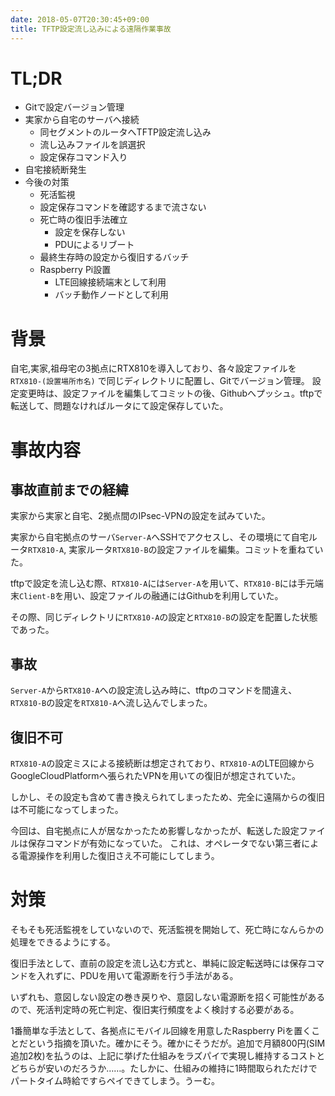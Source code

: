 ```yaml
---
date: 2018-05-07T20:30:45+09:00
title: TFTP設定流し込みによる遠隔作業事故
---
```

# TL;DR
* Gitで設定バージョン管理
* 実家から自宅のサーバへ接続
    * 同セグメントのルータへTFTP設定流し込み
    * 流し込みファイルを誤選択
    * 設定保存コマンド入り
* 自宅接続断発生
* 今後の対策
    * 死活監視
    * 設定保存コマンドを確認するまで流さない
    * 死亡時の復旧手法確立
        * 設定を保存しない
        * PDUによるリブート
    * 最終生存時の設定から復旧するバッチ
    * Raspberry Pi設置
        * LTE回線接続端末として利用
        * バッチ動作ノードとして利用

# 背景

自宅,実家,祖母宅の3拠点にRTX810を導入しており、各々設定ファイルを `RTX810-(設置場所市名)` で同じディレクトリに配置し、Gitでバージョン管理。
設定変更時は、設定ファイルを編集してコミットの後、Githubへプッシュ。tftpで転送して、問題なければルータにて設定保存していた。

# 事故内容

## 事故直前までの経緯
実家から実家と自宅、2拠点間のIPsec-VPNの設定を試みていた。

実家から自宅拠点のサーバ`Server-A`へSSHでアクセスし、その環境にて自宅ルータ`RTX810-A`, 実家ルータ`RTX810-B`の設定ファイルを編集。コミットを重ねていた。

tftpで設定を流し込む際、`RTX810-A`には`Server-A`を用いて、`RTX810-B`には手元端末`Client-B`を用い、設定ファイルの融通にはGithubを利用していた。

その際、同じディレクトリに`RTX810-A`の設定と`RTX810-B`の設定を配置した状態であった。

## 事故
`Server-A`から`RTX810-A`への設定流し込み時に、tftpのコマンドを間違え、`RTX810-B`の設定を`RTX810-A`へ流し込んでしまった。

## 復旧不可

`RTX810-A`の設定ミスによる接続断は想定されており、`RTX810-A`のLTE回線からGoogleCloudPlatformへ張られたVPNを用いての復旧が想定されていた。

しかし、その設定も含めて書き換えられてしまったため、完全に遠隔からの復旧は不可能になってしまった。

今回は、自宅拠点に人が居なかったため影響しなかったが、転送した設定ファイルは保存コマンドが有効になっていた。
これは、オペレータでない第三者による電源操作を利用した復旧さえ不可能にしてしまう。

# 対策

そもそも死活監視をしていないので、死活監視を開始して、死亡時になんらかの処理をできるようにする。

復旧手法として、直前の設定を流し込む方式と、単純に設定転送時には保存コマンドを入れずに、PDUを用いて電源断を行う手法がある。

いずれも、意図しない設定の巻き戻りや、意図しない電源断を招く可能性があるので、死活判定時の死亡判定、復旧実行頻度をよく検討する必要がある。

1番簡単な手法として、各拠点にモバイル回線を用意したRaspberry Piを置くことだという指摘を頂いた。確かにそう。確かにそうだが。追加で月額800円(SIM追加2枚)を払うのは、上記に挙げた仕組みをラズパイで実現し維持するコストとどちらが安いのだろうか……。たしかに、仕組みの維持に1時間取られただけでパートタイム時給ですらペイできてしまう。うーむ。
